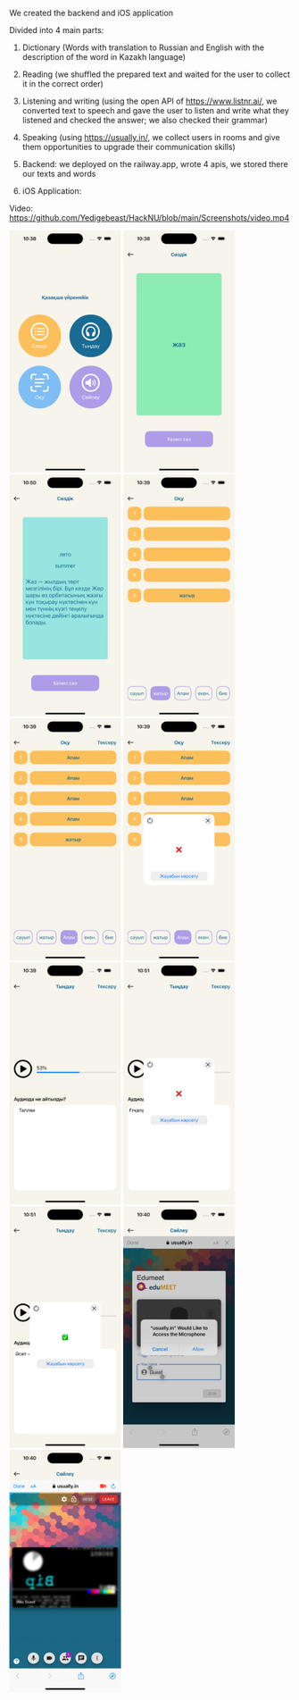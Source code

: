 We created the backend and iOS application

Divided into 4 main parts:
1. Dictionary (Words with translation to Russian and English with the description of the word in Kazakh language)
2. Reading (we shuffled the prepared text and waited for the user to collect it in the correct order)
3. Listening and writing (using the open API of https://www.listnr.ai/, we converted text to speech and gave the user to listen and write what they listened and checked the answer; we also checked their grammar)
4. Speaking (using https://usually.in/, we collect users in rooms and give them opportunities to upgrade their communication skills)

1. Backend: we deployed on the railway.app, wrote 4 apis, we stored there our texts and words
2. iOS Application:

Video: https://github.com/Yedigebeast/HackNU/blob/main/Screenshots/video.mp4

<img width="200" alt="1.png" src="https://github.com/Yedigebeast/HackNU/blob/main/Screenshots/1.png"> <img width="200" alt="2.png" src="https://github.com/Yedigebeast/HackNU/blob/main/Screenshots/2.png"> <img width="200" alt="3.png" src="https://github.com/Yedigebeast/HackNU/blob/main/Screenshots/3.png"> <img width="200" alt="4.png" src="https://github.com/Yedigebeast/HackNU/blob/main/Screenshots/4.png"> <img width="200" alt="5.png" src="https://github.com/Yedigebeast/HackNU/blob/main/Screenshots/5.png"> <img width="200" alt="6.png" src="https://github.com/Yedigebeast/HackNU/blob/main/Screenshots/6.png"> <img width="200" alt="7.png" src="https://github.com/Yedigebeast/HackNU/blob/main/Screenshots/7.png"> <img width="200" alt="8.png" src="https://github.com/Yedigebeast/HackNU/blob/main/Screenshots/8.png"> <img width="200" alt="9.png" src="https://github.com/Yedigebeast/HackNU/blob/main/Screenshots/9.png"> <img width="200" alt="10.png" src="https://github.com/Yedigebeast/HackNU/blob/main/Screenshots/10.png"> <img width="200" alt="11.png" src="https://github.com/Yedigebeast/HackNU/blob/main/Screenshots/11.png">
